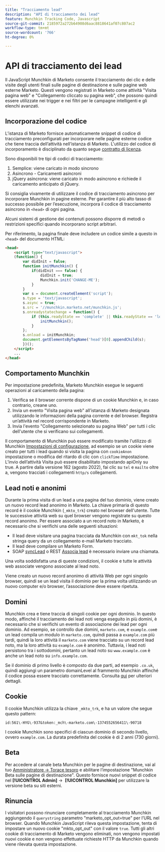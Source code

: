 ```yaml
---
title: "Tracciamento lead"
description: "API di tracciamento dei lead"
feature: Munchkin Tracking Code, Javascript
source-git-commit: 2185972a272b64908d6aac8818641af07c807ac2
workflow-type: tm+mt
source-wordcount: '766'
ht-degree: 0%

---
```



# API di tracciamento dei lead

Il JavaScript Munchkin di Marketo consente il tracciamento dei clic e delle visite degli utenti finali sulle pagine di destinazione e sulle pagine web esterne Marketo. Questi vengono registrati in Marketo come attività &quot;Visita pagina web&quot; e &quot;Collegamento cliccato su pagina web&quot;, che possono quindi essere utilizzate nei trigger e nei filtri per le campagne intelligenti e gli elenchi avanzati.

## Incorporazione del codice

L’istanza di Marketo fornisce automaticamente snippet di codice di tracciamento preconfigurati per incorporare nelle pagine esterne codice che tiene traccia dell’attività nell’istanza di Marketo. L&#39;utilizzo del codice di incorporamento è disciplinato da quanto segue [contratto di licenza](../munchkin-license.pdf).

Sono disponibili tre tipi di codici di tracciamento:

1. Semplice: viene caricato in modo sincrono
1. Asincrono - Caricamenti asincroni
1. jQuery asincrona: viene caricato in modo asincrono e richiede il caricamento anticipato di jQuery.

Si consiglia vivamente di utilizzare il codice di tracciamento asincrono per incorporare Munchkin in pagine esterne. Per garantire il più alto tasso di successo possibile per l’esecuzione, incorpora il codice di tracciamento asincrono in `<head>` di ogni pagina.

Alcuni sistemi di gestione dei contenuti possono disporre di metodi o restrizioni specifici quando incorporano script arbitrari.

Per riferimento, la pagina finale deve includere un codice simile a questo in `<head>` del documento HTML:

```html
<head>
    <script type="text/javascript">
    (function() {
        var didInit = false;
        function initMunchkin() {
            if(didInit === false) {
                didInit = true;
                Munchkin.init('CHANGE-ME');
            }
        }
        var s = document.createElement('script');
        s.type = 'text/javascript';
        s.async = true;
        s.src = '//munchkin.marketo.net/munchkin.js';
        s.onreadystatechange = function() {
            if (this.readyState == 'complete' || this.readyState == 'loaded') {
                initMunchkin();
            }
        };
        s.onload = initMunchkin;
        document.getElementsByTagName('head')[0].appendChild(s);
        })();
    </script>
    ...
</head>
```

## Comportamento Munchkin

Per impostazione predefinita, Marketo Munchkin esegue le seguenti operazioni al caricamento della pagina:

1. Verifica se il browser corrente dispone di un cookie Munchkin e, in caso contrario, creane uno.
1. Invia un evento &quot;Visita pagina web&quot; all’istanza di Marketo designata utilizzando le informazioni della pagina corrente e del browser. Registra un’attività nel record corrispondente in Marketo.
1. Invia l&#39;evento &quot;Collegamento selezionato su pagina Web&quot; per tutti i clic dell&#39;utente che si verificano sui collegamenti.

Il comportamento di Munchkin può essere modificato tramite l&#39;utilizzo di Munchkin [Impostazioni di configurazione](lead-tracking.md#lead-tracking-api), ad esempio se un cookie viene creato per tutti i lead quando si visita la pagina con `cookieAnon` impostazione o modifica del ritardo di clic con `clickTime` impostazione. L’invio dell’attività Visita può essere disabilitato impostando apiOnly su true. A partire dalla versione 162 (agosto 2022), fai clic su `tel` e `mailto` oltre a, vengono tracciati i collegamenti `http/s` collegamenti.

## Lead noti e anonimi

Durante la prima visita di un lead a una pagina del tuo dominio, viene creato un nuovo record lead anonimo in Marketo. La chiave primaria di questo record è il cookie Munchkin (`_mkto_trk`) creato nel browser dell&#39;utente. Tutte le successive attività web su quel browser vengono registrate su questo record anonimo. Per essere associato a un record noto in Marketo, è necessario che si verifichi una delle seguenti situazioni:

- Il lead deve visitare una pagina tracciata da Munchkin con `mkt_tok` nella stringa query da un collegamento e-mail Marketo tracciato.
- Il lead deve compilare un Marketo Form.
- SOAP [syncLead](../soap-api/leads.md) o REST [Associa lead](https://developer.adobe.com/marketo-apis/api/mapi/#tag/Leads/operation/associateLeadUsingPOST) è necessario inviare una chiamata.

Una volta soddisfatta una di queste condizioni, il cookie e tutte le attività web associate vengono associate al lead noto.

Viene creato un nuovo record anonimo di attività Web per ogni singolo browser, quindi se un lead visita il dominio per la prima volta utilizzando un nuovo computer e/o browser, l’associazione deve essere ripetuta.

## Domini

Munchkin crea e tiene traccia di singoli cookie per ogni dominio. In questo modo, affinché il tracciamento dei lead noti venga eseguito in più domini, è necessario che si verifichi un evento di associazione dei lead per ogni dominio. Ad esempio, se controllo due domini, `marketo.com`, e `example.com`e un lead compila un modulo in `marketo.com`, quindi passa a `example.com` più tardi, quindi la loro attività il `marketo.com` viene tracciato su un record lead noto, ma la loro attività su `example.com` è anonimo. Tuttavia, i lead noti persistono tra i sottodomini, pertanto un lead noto su `www.example.com` è anche un lead noto su `info.example.com`.

Se il dominio di primo livello è composto da due parti, ad esempio `.co.uk`, quindi aggiungi un parametro domainLevel al frammento Munchkin affinché il codice possa essere tracciato correttamente. Consulta [qui](lead-tracking.md#domains) per ulteriori dettagli.

## Cookie

Il cookie Munchkin utilizza la chiave `_mkto_trk`, e ha un valore che segue questo pattern:

`id:561\-HYG\-937&token:_mch\-marketo.com\-1374552656411\-90718`

I cookie Munchkin sono specifici di ciascun dominio di secondo livello, ovvero `example.com`. La durata predefinita del cookie è di 2 anni (730 giorni).

## Beta

Per accedere al canale beta Munchkin per le pagine di destinazione, vai al tuo [Amministratore -> Torace tesoro](https://experienceleague.adobe.com/en/docs/marketo/using/product-docs/administration/settings/enable-or-disable-treasure-chest-features) e abilitare l’impostazione &quot;Munchkin Beta sulle pagine di destinazione&quot;. Questo fornisce nuovi snippet di codice nel **[!UICONTROL Admin]** ->  **[!UICONTROL Munchkin]** per utilizzare la versione beta su siti esterni.

## Rinuncia

I visitatori possono rinunciare completamente al tracciamento Munchkin aggiungendo il `querystring` parametro &quot;marketo_opt_out=true&quot; per l’URL nel browser. Quando Munchkin JavaScript rileva questa impostazione, tenta di impostare un nuovo cookie &quot;mkto_opt_out&quot; con il valore `true`. Tutti gli altri cookie di tracciamento di Marketo vengono eliminati, non vengono impostati nuovi cookie e non vengono effettuate richieste HTTP da Munchkin quando viene rilevata questa impostazione.
